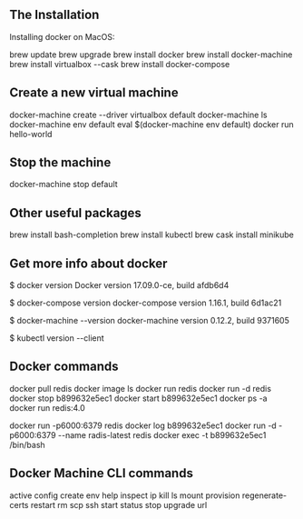 ## The Installation

Installing docker on MacOS:

brew update
brew upgrade
brew install docker
brew install docker-machine
brew install virtualbox --cask
brew install docker-compose

## Create a new virtual machine

docker-machine create --driver virtualbox default
docker-machine ls
docker-machine env default
eval $(docker-machine env default)
docker run hello-world

## Stop the machine

docker-machine stop default

## Other useful packages

brew install bash-completion
brew install kubectl
brew cask install minikube

## Get more info about docker

$ docker version
Docker version 17.09.0-ce, build afdb6d4

$ docker-compose version
docker-compose version 1.16.1, build 6d1ac21

$ docker-machine --version
docker-machine version 0.12.2, build 9371605

$ kubectl version --client

## Docker commands

docker pull redis
docker image ls
docker run redis
docker run -d redis
docker stop b899632e5ec1
docker start b899632e5ec1
docker ps -a
docker run redis:4.0

docker run -p6000:6379 redis
docker log b899632e5ec1
docker run -d -p6000:6379 --name radis-latest redis
docker exec -t b899632e5ec1 /bin/bash

## Docker Machine CLI commands

active
config
create
env
help
inspect
ip
kill
ls
mount
provision
regenerate-certs
restart
rm
scp
ssh
start
status
stop
upgrade
url
